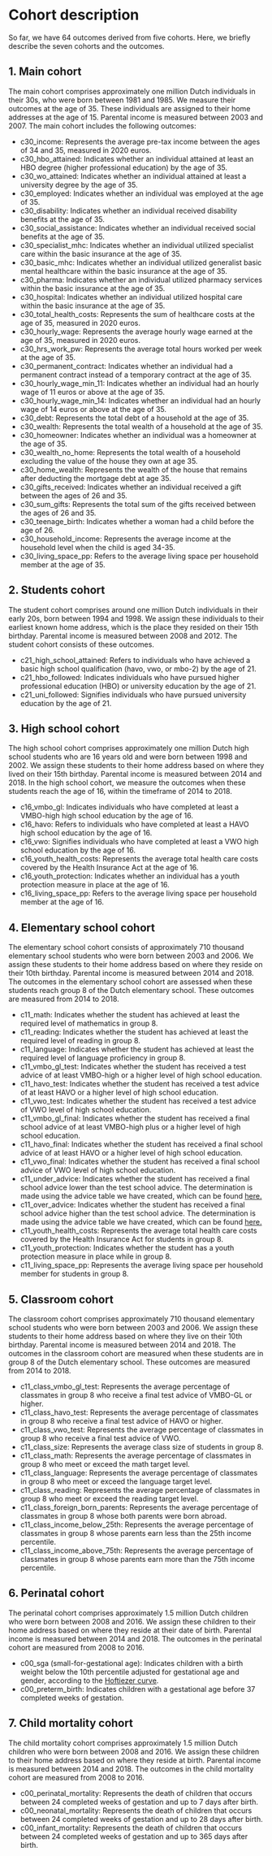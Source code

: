 # Cohort description
So far, we have 64 outcomes derived from five cohorts. Here, we briefly describe the seven cohorts and the outcomes. 


## 1. Main cohort
The main cohort comprises approximately one million Dutch individuals in their 30s, who were born between 1981 and 1985. We measure their outcomes at the age of 35. These individuals are assigned to their home addresses at the age of 15. Parental income is measured between 2003 and 2007. The main cohort includes the following outcomes:

- c30_income: Represents the average pre-tax income between the ages of 34 and 35, measured in 2020 euros.
- c30_hbo_attained: Indicates whether an individual attained at least an HBO degree (higher professional education) by the age of 35.
- c30_wo_attained: Indicates whether an individual attained at least a university degree by the age of 35.
- c30_employed: Indicates whether an individual was employed at the age of 35.
- c30_disability: Indicates whether an individual received disability benefits at the age of 35.
- c30_social_assistance: Indicates whether an individual received social benefits at the age of 35.
- c30_specialist_mhc: Indicates whether an individual utilized specialist care within the basic insurance at the age of 35.
- c30_basic_mhc: Indicates whether an individual utilized generalist basic mental healthcare within the basic insurance at the age of 35.
- c30_pharma: Indicates whether an individual utilized pharmacy services within the basic insurance at the age of 35.
- c30_hospital: Indicates whether an individual utilized hospital care within the basic insurance at the age of 35.
- c30_total_health_costs: Represents the sum of healthcare costs at the age of 35, measured in 2020 euros.
- c30_hourly_wage: Represents the average hourly wage earned at the age of 35, measured in 2020 euros.
- c30_hrs_work_pw: Represents the average total hours worked per week at the age of 35.
- c30_permanent_contract: Indicates whether an individual had a permanent contract instead of a temporary contract at the age of 35.
- c30_hourly_wage_min_11: Indicates whether an individual had an hourly wage of 11 euros or above at the age of 35.
- c30_hourly_wage_min_14: Indicates whether an individual had an hourly wage of 14 euros or above at the age of 35.
- c30_debt: Represents the total debt of a household at the age of 35.
- c30_wealth: Represents the total wealth of a household at the age of 35.
- c30_homeowner: Indicates whether an individual was a homeowner at the age of 35.
- c30_wealth_no_home: Represents the total wealth of a household excluding the value of the house they own at age 35.
- c30_home_wealth: Represents the wealth of the house that remains after deducting the mortgage debt at age 35.
- c30_gifts_received: Indicates whether an individual received a gift between the ages of 26 and 35.
- c30_sum_gifts: Represents the total sum of the gifts received between the ages of 26 and 35.
- c30_teenage_birth: Indicates whether a woman had a child before the age of 26.
- c30_household_income: Represents the average income at the household level when the child is aged 34-35.
- c30_living_space_pp: Refers to the average living space per household member at the age of 35.


## 2. Students cohort
The student cohort comprises around one million Dutch individuals in their early 20s, born between 1994 and 1998. We assign these individuals to their earliest known home address, which is the place they resided on their 15th birthday. Parental income is measured between 2008 and 2012. The student cohort consists of these outcomes.

- c21_high_school_attained: Refers to individuals who have achieved a basic high school qualification (havo, vwo, or mbo-2) by the age of 21.
- c21_hbo_followed: Indicates individuals who have pursued higher professional education (HBO) or university education by the age of 21.
- c21_uni_followed: Signifies individuals who have pursued university education by the age of 21.


## 3. High school cohort
The high school cohort comprises approximately one million Dutch high school students who are 16 years old and were born between 1998 and 2002. We assign these students to their home address based on where they lived on their 15th birthday. Parental income is measured between 2014 and 2018. In the high school cohort, we measure the outcomes when these students reach the age of 16, within the timeframe of 2014 to 2018.

- c16_vmbo_gl: Indicates individuals who have completed at least a VMBO-high high school education by the age of 16.
- c16_havo: Refers to individuals who have completed at least a HAVO high school education by the age of 16.
- c16_vwo: Signifies individuals who have completed at least a VWO high school education by the age of 16.
- c16_youth_health_costs: Represents the average total health care costs covered by the Health Insurance Act at the age of 16.
- c16_youth_protection: Indicates whether an individual has a youth protection measure in place at the age of 16.
- c16_living_space_pp: Refers to the average living space per household member at the age of 16.


## 4. Elementary school cohort
The elementary school cohort consists of approximately 710 thousand elementary school students who were born between 2003 and 2006. We assign these students to their home address based on where they reside on their 10th birthday. Parental income is measured between 2014 and 2018. The outcomes in the elementary school cohort are assessed when these students reach group 8 of the Dutch elementary school. These outcomes are measured from 2014 to 2018.
	
- c11_math: Indicates whether the student has achieved at least the required level of mathematics in group 8.
- c11_reading: Indicates whether the student has achieved at least the required level of reading in group 8.
- c11_language: Indicates whether the student has achieved at least the required level of language proficiency in group 8.
- c11_vmbo_gl_test: Indicates whether the student has received a test advice of at least VMBO-high or a higher level of high school education.
- c11_havo_test: Indicates whether the student has received a test advice of at least HAVO or a higher level of high school education.
- c11_vwo_test: Indicates whether the student has received a test advice of VWO level of high school education.
- c11_vmbo_gl_final: Indicates whether the student has received a final school advice of at least VMBO-high plus or a higher level of high school education.
- c11_havo_final: Indicates whether the student has received a final school advice of at least HAVO or a higher level of high school education.
- c11_vwo_final: Indicates whether the student has received a final school advice of VWO level of high school education.
- c11_under_advice: Indicates whether the student has received a final school advice lower than the test school advice. The determination is made using the advice table we have created, which can be found [here.](https://github.com/sodascience/kansenkaart_preprocessing/blob/main/resources/vo_advisering.xlsx) 
- c11_over_advice: Indicates whether the student has received a final school advice higher than the test school advice. The determination is made using the advice table we have created, which can be found [here.](https://github.com/sodascience/kansenkaart_preprocessing/blob/main/resources/vo_advisering.xlsx) 
- c11_youth_health_costs: Represents the average total health care costs covered by the Health Insurance Act for students in group 8.
- c11_youth_protection: Indicates whether the student has a youth protection measure in place while in group 8.
- c11_living_space_pp: Represents the average living space per household member for students in group 8.


## 5. Classroom cohort
The classroom cohort comprises approximately 710 thousand elementary school students who were born between 2003 and 2006. We assign these students to their home address based on where they live on their 10th birthday. Parental income is measured between 2014 and 2018. The outcomes in the classroom cohort are measured when these students are in group 8 of the Dutch elementary school. These outcomes are measured from 2014 to 2018.

- c11_class_vmbo_gl_test: Represents the average percentage of classmates in group 8 who receive a final test advice of VMBO-GL or higher.
- c11_class_havo_test: Represents the average percentage of classmates in group 8 who receive a final test advice of HAVO or higher.
- c11_class_vwo_test: Represents the average percentage of classmates in group 8 who receive a final test advice of VWO.
- c11_class_size: Represents the average class size of students in group 8.
- c11_class_math: Represents the average percentage of classmates in group 8 who meet or exceed the math target level.
- c11_class_language: Represents the average percentage of classmates in group 8 who meet or exceed the language target level.
- c11_class_reading: Represents the average percentage of classmates in group 8 who meet or exceed the reading target level.
- c11_class_foreign_born_parents: Represents the average percentage of classmates in group 8 whose both parents were born abroad.
- c11_class_income_below_25th: Represents the average percentage of classmates in group 8 whose parents earn less than the 25th income percentile.
- c11_class_income_above_75th: Represents the average percentage of classmates in group 8 whose parents earn more than the 75th income percentile.

## 6. Perinatal cohort
The perinatal cohort comprises approximately 1.5 million Dutch children who were born between 2008 and 2016. We assign these children to their home address based on where they reside at their date of birth. Parental income is measured between 2014 and 2018. The outcomes in the perinatal cohort are measured from 2008 to 2016.

- c00_sga (small-for-gestational age): Indicates children with a birth weight below the 10th percentile adjusted for gestational age and gender, according to the [Hoftiezer curve]( https://github.com/sodascience/kansenkaart_preprocessing/blob/cbs_updated/resources/Hoftiezer_Geboortegewicht%20curves.xlsx). 
- c00_preterm_birth: Indicates children with a gestational age before 37 completed weeks of gestation.


## 7. Child mortality cohort
The child mortality cohort comprises approximately 1.5 million Dutch children who were born between 2008 and 2016. We assign these children to their home address based on where they reside at birth. Parental income is measured between 2014 and 2018. The outcomes in the child mortality cohort are measured from 2008 to 2016.

- c00_perinatal_mortality: Represents the death of children that occurs between 24 completed weeks of gestation and up to 7 days after birth.
- c00_neonatal_mortality: Represents the death of children that occurs between 24 completed weeks of gestation and up to 28 days after birth.
- c00_infant_mortality: Represents the death of children that occurs between 24 completed weeks of gestation and up to 365 days after birth.
